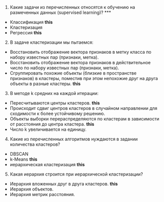 1. Какие задачи из перечисленных относятся к обучению на размеченных данных (supervised learning)? ***
- Классификация **this**
- Кластеризация
- Регрессия **this**


2. В задаче кластеризации мы пытаемся:

- Восстановить отображение вектора признаков в метку класса по набору известных пар (признаки, метка).
- Восстановить отображение вектора признаков в действительное число по набору известных пар (признаки, метка).
- Сгруппировать похожие объекты (близкие в пространстве признаков) в кластеры, поместив при этом непохожие друг на друга объекты в разные кластеры. **this**

3. В методе k средних на каждой итерации:

- Пересчитываются центры кластеров. **this**
- Происходит сдвиг центров кластеров в случайном направлении для сходимости к более устойчивому решению.
- Объекты выборки перераспределяются по кластерам в зависимости от расстояния до центра кластера.   **this**
- Число k увеличивается на единицу.

4. Какие из перечисленных алгоритмов нуждаются в задании количества кластеров?

- DBSCAN
- k-Means **this**
- иерархическая кластеризация   **this**

5. Какая иерархия строится при иерархической кластеризации?

- Иерархия вложенных друг в друга кластеров. **this**
- Иерархия объектов.
- Иерархия метрик расстояния.